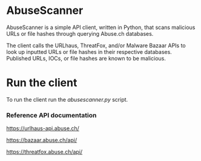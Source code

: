 # AbuseScanner
AbuseScanner is a simple API client, written in Python, that scans malicious URLs or file hashes through querying Abuse.ch databases.

The client calls the URLhaus, ThreatFox, and/or Malware Bazaar APIs to look up inputted URLs or file hashes in their respective databases. Published URLs, IOCs, or file hashes are known to be malicious.

# Run the client
To run the client run the _abusescanner.py_ script.

### Reference API documentation
https://urlhaus-api.abuse.ch/

https://bazaar.abuse.ch/api/

https://threatfox.abuse.ch/api/
